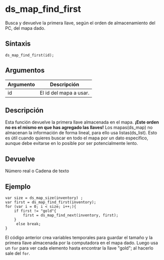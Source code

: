 ﻿

# ds_map_find_first

Busca y devuelve la primera llave, según el orden de almacenamiento del PC, del mapa dado.

## Síntaxis

  
```gml  
ds_map_find_first(id);  
```  

## Argumentos

Argumento|Descripción|  
---|---|  
id|El id del mapa a usar.|  

## Descripción

Esta función devuelve la primera llave almacenada en el mapa. **¡Este orden no es el mismo en que has agregado las llaves!** Los mapas(ds_map) no almacenan la información de forma lineal, para ello usa listas(ds_list). Esto es útil cuando quieres buscar en todo el mapa por un dato especifico, aunque debe evitarse en lo posible por ser potencialmente lento.

## Devuelve

Número real o Cadena de texto

## Ejemplo

  
```gml  
var size = ds_map_size(inventory) ;  
var first = ds_map_find_first(inventory);  
for (var i = 0; i < size; i++;){  
    if first != "gold"{  
        first = ds_map_find_next(inventory, first);  
    }  
     else break;  
}  
```  
El código anterior crea variables temporales para guardar el tamaño y la primera llave almacenada por la computadora en el mapa dado. Luego usa un `for` para ver cada elemento hasta encontrar la llave "gold"; al hacerlo sale del `for`.
